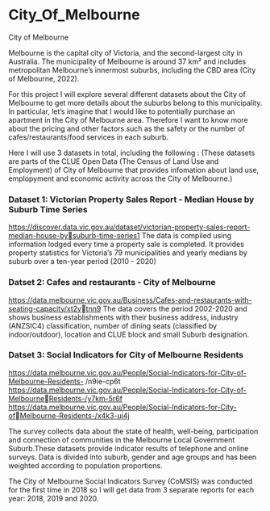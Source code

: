 # City_Of_Melbourne
City of Melbourne

Melbourne is the capital city of Victoria, and the second-largest city in Australia. 
The municipality  of Melbourne is around 37 km² and includes metropolitan Melbourne’s innermost suburbs, including the CBD area (City of Melbourne, 2022).


For this project I will explore several different datasets about the City of Melbourne to get  more details about the suburbs belong to this municipality. 
In particular, let’s imagine that I would like to potentially purchase an apartment in the City of Melbourne area. 
Therefore I want to know more about the pricing and other factors such as the safety or the number of cafes/restaurants/food services in each suburb.

Here I will use 3 datasets in total, including the following :
(These datasets are parts of the CLUE Open Data (The Census of Land Use and Employment) of City of Melbourne that provides infomation about land use, emplopyment and economic activity across 
the City of Melbourne.)

### Dataset 1: Victorian Property Sales Report - Median House by Suburb Time Series

https://discover.data.vic.gov.au/dataset/victorian-property-sales-report-median-house-bysuburb-time-series1
The data is compiled using information lodged every time a property sale is completed. It provides 
property statistics for Victoria’s 79 municipalities and yearly medians by suburb over a ten-year 
period (2010 - 2020)

### Datset 2: Cafes and restaurants - City of Melbourne

https://data.melbourne.vic.gov.au/Business/Cafes-and-restaurants-with-seating-capacity/xt2ytnn9
The data covers the period 2002-2020 and shows business establishments with their business 
address, industry (ANZSIC4) classification, number of dining seats (classified by indoor/outdoor), 
location and CLUE block and small Suburb designation.

### Datset 3: Social Indicators for City of Melbourne Residents

https://data.melbourne.vic.gov.au/People/Social-Indicators-for-City-of-Melbourne-Residents-
/n9ie-cp6t https://data.melbourne.vic.gov.au/People/Social-Indicators-for-City-of-MelbourneResidents-/y7km-5r6f https://data.melbourne.vic.gov.au/People/Social-Indicators-for-City-ofMelbourne-Residents-/x4k3-uj4j

The survey collects data about the state of health, well-being, participation and connection of 
communities in the Melbourne Local Government Suburb.These datasets provide indicator results 
of telephone and online surveys. Data is divided into suburb, gender and age groups and has been 
weighted according to population proportions.

The City of Melbourne Social Indicators Survey (CoMSIS) was conducted for the first time in 2018 
so I will get data from 3 separate reports for each year: 2018, 2019 and 2020.
